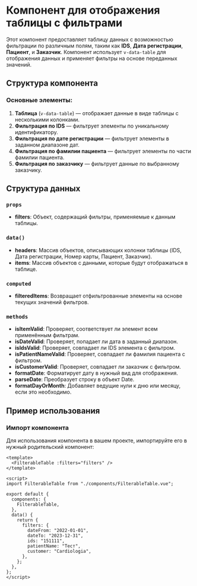 # Компонент для отображения таблицы с фильтрами

Этот компонент предоставляет таблицу данных с возможностью фильтрации по различным полям, таким как **IDS**, **Дата регистрации**, **Пациент**, и **Заказчик**. Компонент использует `v-data-table` для отображения данных и применяет фильтры на основе переданных значений.

## Структура компонента

### Основные элементы:

1. **Таблица** (`v-data-table`) — отображает данные в виде таблицы с несколькими колонками.
2. **Фильтрация по IDS** — фильтрует элементы по уникальному идентификатору.
3. **Фильтрация по дате регистрации** — фильтрует элементы в заданном диапазоне дат.
4. **Фильтрация по фамилии пациента** — фильтрует элементы по части фамилии пациента.
5. **Фильтрация по заказчику** — фильтрует данные по выбранному заказчику.

## Структура данных

### `props`

- **filters**: Объект, содержащий фильтры, применяемые к данным таблицы.

### `data()`

- **headers**: Массив объектов, описывающих колонки таблицы (IDS, Дата регистрации, Номер карты, Пациент, Заказчик).
- **items**: Массив объектов с данными, которые будут отображаться в таблице.

### `computed`

- **filteredItems**: Возвращает отфильтрованные элементы на основе текущих значений фильтров.

### `methods`

- **isItemValid**: Проверяет, соответствует ли элемент всем применённым фильтрам.
- **isDateValid**: Проверяет, попадает ли дата в заданный диапазон.
- **isIdsValid**: Проверяет, совпадает ли IDS элемента с фильтром.
- **isPatientNameValid**: Проверяет, совпадает ли фамилия пациента с фильтром.
- **isCustomerValid**: Проверяет, совпадает ли заказчик с фильтром.
- **formatDate**: Форматирует дату в нужный вид для отображения.
- **parseDate**: Преобразует строку в объект Date.
- **formatDayOrMonth**: Добавляет ведущие нули к дню или месяцу, если это необходимо.

## Пример использования

### Импорт компонента

Для использования компонента в вашем проекте, импортируйте его в нужный родительский компонент:

```vue
<template>
  <FilterableTable :filters="filters" />
</template>

<script>
import FilterableTable from "./components/FilterableTable.vue";

export default {
  components: {
    FilterableTable,
  },
  data() {
    return {
      filters: {
        dateFrom: "2022-01-01",
        dateTo: "2023-12-31",
        ids: "151111",
        patientName: "Тест",
        customer: "Cardiologia",
      },
    };
  },
};
</script>
```
